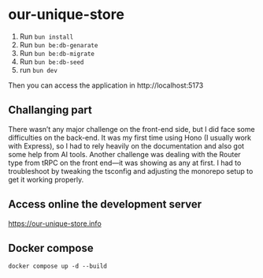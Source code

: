# our-unique-store
1. Run ```bun install```
2. Run ```bun be:db-genarate```
3. Run ```bun be:db-migrate```
4. Run ```bun be:db-seed```
5. run ```bun dev```

Then you can access the application in http://localhost:5173

## Challanging part
There wasn’t any major challenge on the front-end side, but I did face some difficulties on the back-end. It was my first time using Hono (I usually work with Express), so I had to rely heavily on the documentation and also got some help from AI tools. Another challenge was dealing with the Router type from tRPC on the front end—it was showing as any at first. I had to troubleshoot by tweaking the tsconfig and adjusting the monorepo setup to get it working properly.

## Access online the development server
https://our-unique-store.info

## Docker compose
```docker compose up -d --build```